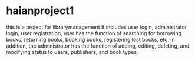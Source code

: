 # haianproject1
this is a project for librarymanagement
It includes user login, administrator login, user registration, 
user has the function of searching for borrowing books, returning books, booking books, registering lost books, etc. 
In addition, the administrator has the function of adding, editing, deleting, and modifying status to users, publishers, 
and book types.
